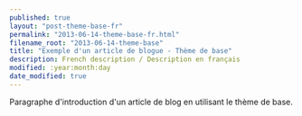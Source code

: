 ```yaml
---
published: true
layout: "post-theme-base-fr"
permalink: "2013-06-14-theme-base-fr.html"
filename_root: "2013-06-14-theme-base"
title: "Exemple d'un article de blogue - Thème de base"
description: French description / Description en français
modified: :year:month:day
date_modified: true
---
```


Paragraphe d'introduction d'un article de blog en utilisant le thème de base.
